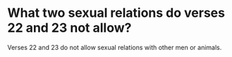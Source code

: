 # What two sexual relations do verses 22 and 23 not allow?

Verses 22 and 23 do not allow sexual relations with other men or animals.
